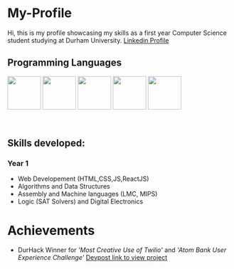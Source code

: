 # My-Profile <br>
Hi, this is my profile showcasing my skills as a first year Computer Science student studying at Durham University.
[Linkedin Profile](https://www.linkedin.com/in/sruthi-s-885b11190/) <br>

## Programming Languages <br>
<p>
<img src="https://upload.wikimedia.org/wikipedia/commons/thumb/c/c3/Python-logo-notext.svg/1200px-Python-logo-notext.svg.png" width="75"/>
<img src="https://upload.wikimedia.org/wikipedia/commons/thumb/9/99/Unofficial_JavaScript_logo_2.svg/2048px-Unofficial_JavaScript_logo_2.svg.png" width="75"/>
<img src="https://miro.medium.com/max/1400/0*XK4Q_OOsF4lObTgL.png" width="75"/>
<img src="https://upload.wikimedia.org/wikipedia/commons/thumb/6/61/HTML5_logo_and_wordmark.svg/1200px-HTML5_logo_and_wordmark.svg.png" width="75"/>
<img src="https://cdn-icons-png.flaticon.com/512/919/919826.png" width="75"/>   
</p>
<br>

## Skills developed: <br>
### Year 1 <br>
* Web Developement (HTML,CSS,JS,ReactJS)
* Algorithms and Data Structures 
* Assembly and Machine languages (LMC, MIPS)
* Logic (SAT Solvers) and Digital Electronics <br>

# Achievements <br>
* DurHack Winner for *'Most Creative Use of Twilio'* and *'Atom Bank User Experience Challenge'*
[Devpost link to view project](https://devpost.com/software/sentiment-analyser-w1qlmy)

